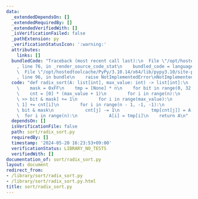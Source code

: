 ```yaml
---
data:
  _extendedDependsOn: []
  _extendedRequiredBy: []
  _extendedVerifiedWith: []
  _isVerificationFailed: false
  _pathExtension: py
  _verificationStatusIcon: ':warning:'
  attributes:
    links: []
  bundledCode: "Traceback (most recent call last):\n  File \"/opt/hostedtoolcache/PyPy/3.10.14/x64/lib/pypy3.10/site-packages/onlinejudge_verify/documentation/build.py\"\
    , line 76, in _render_source_code_stat\n    bundled_code = language.bundle(\n\
    \  File \"/opt/hostedtoolcache/PyPy/3.10.14/x64/lib/pypy3.10/site-packages/onlinejudge_verify/languages/python.py\"\
    , line 96, in bundle\n    raise NotImplementedError\nNotImplementedError\n"
  code: "def radix_sort(A: list[int], max_value: int) -> list[int]:\n    n = len(A)\n\
    \    mask = 0xFF\n    tmp = [None] * n\n    for bit in range(0, 32, 8):\n    \
    \    cnt = [0] * (max_value + 1)\n        for i in range(n):\n            cnt[A[i]\
    \ >> bit & mask] += 1\n        for i in range(max_value):\n            cnt[i +\
    \ 1] += cnt[i]\n        for i in range(n - 1, -1, -1):\n            j = A[i] >>\
    \ bit & mask\n            cnt[j] -= 1\n            tmp[cnt[j]] = A[i]\n      \
    \  for i in range(n):\n            A[i] = tmp[i]\n    return A\n"
  dependsOn: []
  isVerificationFile: false
  path: sort/radix_sort.py
  requiredBy: []
  timestamp: '2024-05-20 16:23:53+09:00'
  verificationStatus: LIBRARY_NO_TESTS
  verifiedWith: []
documentation_of: sort/radix_sort.py
layout: document
redirect_from:
- /library/sort/radix_sort.py
- /library/sort/radix_sort.py.html
title: sort/radix_sort.py
---
```

